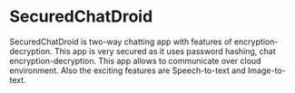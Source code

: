 # SecuredChatDroid
SecuredChatDroid is two-way chatting app with features of encryption-decryption. This app is very secured as it uses password hashing, 
chat encryption-decryption. This app allows to communicate over cloud environment. Also the exciting features are Speech-to-text and 
Image-to-text.

